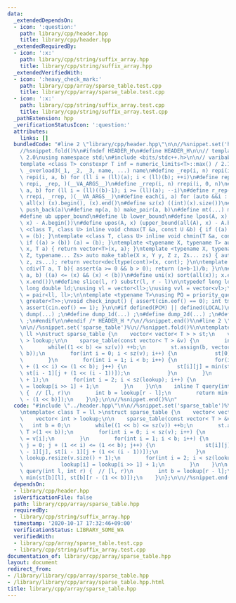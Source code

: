 ```yaml
---
data:
  _extendedDependsOn:
  - icon: ':question:'
    path: library/cpp/header.hpp
    title: library/cpp/header.hpp
  _extendedRequiredBy:
  - icon: ':x:'
    path: library/cpp/string/suffix_array.hpp
    title: library/cpp/string/suffix_array.hpp
  _extendedVerifiedWith:
  - icon: ':heavy_check_mark:'
    path: library/cpp/array/sparse_table.test.cpp
    title: library/cpp/array/sparse_table.test.cpp
  - icon: ':x:'
    path: library/cpp/string/suffix_array.test.cpp
    title: library/cpp/string/suffix_array.test.cpp
  _pathExtension: hpp
  _verificationStatusIcon: ':question:'
  attributes:
    links: []
  bundledCode: "#line 2 \"library/cpp/header.hpp\"\n\n//%snippet.set('header')%\n\
    //%snippet.fold()%\n#ifndef HEADER_H\n#define HEADER_H\n\n// template version\
    \ 2.0\nusing namespace std;\n#include <bits/stdc++.h>\n\n// varibable settings\n\
    template <class T> constexpr T inf = numeric_limits<T>::max() / 2.1;\n\n#define\
    \ _overload3(_1, _2, _3, name, ...) name\n#define _rep(i, n) repi(i, 0, n)\n#define\
    \ repi(i, a, b) for (ll i = (ll)(a); i < (ll)(b); ++i)\n#define rep(...) _overload3(__VA_ARGS__,\
    \ repi, _rep, )(__VA_ARGS__)\n#define _rrep(i, n) rrepi(i, 0, n)\n#define rrepi(i,\
    \ a, b) for (ll i = (ll)((b)-1); i >= (ll)(a); --i)\n#define r_rep(...) _overload3(__VA_ARGS__,\
    \ rrepi, _rrep, )(__VA_ARGS__)\n#define each(i, a) for (auto &&i : a)\n#define\
    \ all(x) (x).begin(), (x).end()\n#define sz(x) ((int)(x).size())\n#define pb(a)\
    \ push_back(a)\n#define mp(a, b) make_pair(a, b)\n#define mt(...) make_tuple(__VA_ARGS__)\n\
    #define ub upper_bound\n#define lb lower_bound\n#define lpos(A, x) (lower_bound(all(A),\
    \ x) - A.begin())\n#define upos(A, x) (upper_bound(all(A), x) - A.begin())\ntemplate\
    \ <class T, class U> inline void chmax(T &a, const U &b) { if ((a) < (b)) (a)\
    \ = (b); }\ntemplate <class T, class U> inline void chmin(T &a, const U &b) {\
    \ if ((a) > (b)) (a) = (b); }\ntemplate <typename X, typename T> auto make_table(X\
    \ x, T a) { return vector<T>(x, a); }\ntemplate <typename X, typename Y, typename\
    \ Z, typename... Zs> auto make_table(X x, Y y, Z z, Zs... zs) { auto cont = make_table(y,\
    \ z, zs...); return vector<decltype(cont)>(x, cont); }\n\ntemplate <class T> T\
    \ cdiv(T a, T b){ assert(a >= 0 && b > 0); return (a+b-1)/b; }\n\n#define is_in(x,\
    \ a, b) ((a) <= (x) && (x) < (b))\n#define uni(x) sort(all(x)); x.erase(unique(all(x)),\
    \ x.end())\n#define slice(l, r) substr(l, r - l)\n\ntypedef long long ll;\ntypedef\
    \ long double ld;\nusing vl = vector<ll>;\nusing vvl = vector<vl>;\nusing pll\
    \ = pair<ll, ll>;\n\ntemplate <typename T>\nusing PQ = priority_queue<T, vector<T>,\
    \ greater<T>>;\nvoid check_input() { assert(cin.eof() == 0); int tmp; cin >> tmp;\
    \ assert(cin.eof() == 1); }\n\n#if defined(PCM) || defined(LOCAL)\n#else\n#define\
    \ dump(...) ;\n#define dump_1d(...) ;\n#define dump_2d(...) ;\n#define cerrendl\
    \ ;\n#endif\n\n#endif /* HEADER_H */\n//%snippet.end()%\n#line 2 \"library/cpp/array/sparse_table.hpp\"\
    \n\n//%snippet.set('sparse_table')%\n//%snippet.fold()%\n\ntemplate< class T =\
    \ ll >\nstruct sparse_table {\n    vector< vector< T > > st;\n    vector< int\
    \ > lookup;\n\n    sparse_table(const vector< T > &v) {\n        int b = 0;\n\
    \        while((1 << b) <= sz(v)) ++b;\n        st.assign(b, vector< T >(1 <<\
    \ b));\n        for(int i = 0; i < sz(v); i++) {\n            st[0][i] = v[i];\n\
    \        }\n        for(int i = 1; i < b; i++) {\n            for(int j = 0; j\
    \ + (1 << i) <= (1 << b); j++) {\n                st[i][j] = min(st[i - 1][j],\
    \ st[i - 1][j + (1 << (i - 1))]);\n            }\n        }\n        lookup.resize(v.size()\
    \ + 1);\n        for(int i = 2; i < sz(lookup); i++) {\n            lookup[i]\
    \ = lookup[i >> 1] + 1;\n        }\n    }\n\n    inline T query(int l, int r)\
    \ {  // [l, r)\n        int b = lookup[r - l];\n        return min(st[b][l], st[b][r\
    \ - (1 << b)]);\n    }\n};\n\n//%snippet.end()%\n"
  code: "#include \"../header.hpp\"\n\n//%snippet.set('sparse_table')%\n//%snippet.fold()%\n\
    \ntemplate< class T = ll >\nstruct sparse_table {\n    vector< vector< T > > st;\n\
    \    vector< int > lookup;\n\n    sparse_table(const vector< T > &v) {\n     \
    \   int b = 0;\n        while((1 << b) <= sz(v)) ++b;\n        st.assign(b, vector<\
    \ T >(1 << b));\n        for(int i = 0; i < sz(v); i++) {\n            st[0][i]\
    \ = v[i];\n        }\n        for(int i = 1; i < b; i++) {\n            for(int\
    \ j = 0; j + (1 << i) <= (1 << b); j++) {\n                st[i][j] = min(st[i\
    \ - 1][j], st[i - 1][j + (1 << (i - 1))]);\n            }\n        }\n       \
    \ lookup.resize(v.size() + 1);\n        for(int i = 2; i < sz(lookup); i++) {\n\
    \            lookup[i] = lookup[i >> 1] + 1;\n        }\n    }\n\n    inline T\
    \ query(int l, int r) {  // [l, r)\n        int b = lookup[r - l];\n        return\
    \ min(st[b][l], st[b][r - (1 << b)]);\n    }\n};\n\n//%snippet.end()%\n"
  dependsOn:
  - library/cpp/header.hpp
  isVerificationFile: false
  path: library/cpp/array/sparse_table.hpp
  requiredBy:
  - library/cpp/string/suffix_array.hpp
  timestamp: '2020-10-17 17:32:46+09:00'
  verificationStatus: LIBRARY_SOME_WA
  verifiedWith:
  - library/cpp/array/sparse_table.test.cpp
  - library/cpp/string/suffix_array.test.cpp
documentation_of: library/cpp/array/sparse_table.hpp
layout: document
redirect_from:
- /library/library/cpp/array/sparse_table.hpp
- /library/library/cpp/array/sparse_table.hpp.html
title: library/cpp/array/sparse_table.hpp
---
```

